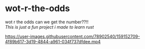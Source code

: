 # wot-r-the-odds
wot r the odds can we get the number??!!  
*This is just a fun project i made to learn rust*  



https://user-images.githubusercontent.com/78902540/159152709-4f89b617-3d19-4844-a961-034f737dfdee.mp4




